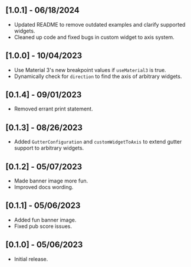 ## [1.0.1] - 06/18/2024

* Updated README to remove outdated examples and clarify supported widgets.
* Cleaned up code and fixed bugs in custom widget to axis system.

## [1.0.0] - 10/04/2023

* Use Material 3's new breakpoint values if `useMaterial3` is true.
* Dynamically check for `direction` to find the axis of arbitrary widgets.

## [0.1.4] - 09/01/2023

* Removed errant print statement.

## [0.1.3] - 08/26/2023

* Added `GutterConfiguration` and `customWidgetToAxis` to extend gutter support to arbitrary widgets.

## [0.1.2] - 05/07/2023

* Made banner image more fun.
* Improved docs wording.

## [0.1.1] - 05/06/2023

* Added fun banner image.
* Fixed pub score issues.

## [0.1.0] - 05/06/2023

* Initial release.